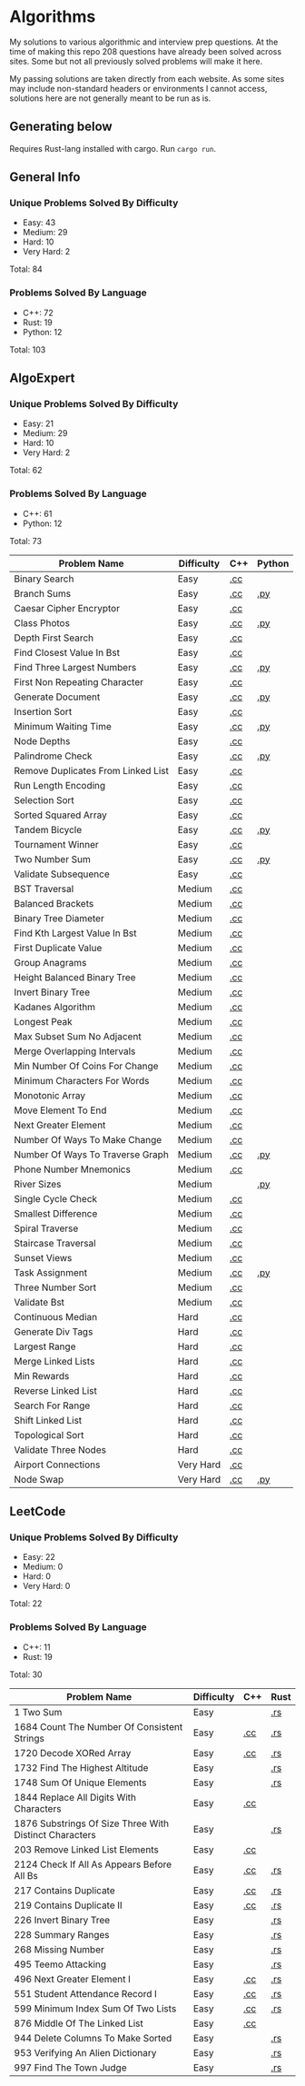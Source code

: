 # Algorithms

My solutions to various algorithmic and interview prep questions.
At the time of making this repo 208 questions have already been solved across sites.
Some but not all previously solved problems will make it here.

My passing solutions are taken directly from each website. As some sites may include non-standard headers or environments I cannot access, solutions here are not generally meant to be run as is.

## Generating below

Requires Rust-lang installed with cargo.
Run `cargo run`.

## General Info
### Unique Problems Solved By Difficulty
* Easy: 43
* Medium: 29
* Hard: 10
* Very Hard: 2

Total: 84

### Problems Solved By Language
* C++: 72
* Rust: 19
* Python: 12

Total: 103


## AlgoExpert
### Unique Problems Solved By Difficulty
* Easy: 21
* Medium: 29
* Hard: 10
* Very Hard: 2

Total: 62

### Problems Solved By Language
* C++: 61
* Python: 12

Total: 73


| Problem Name | Difficulty | C++ | Python |
| --- | --- | --- | --- |
| Binary Search | Easy | [.cc](./AlgoExpert/cpp/binary_search.cc) |  |
| Branch Sums | Easy | [.cc](./AlgoExpert/cpp/branch_sums.cc) | [.py](./AlgoExpert/python/branch_sums.py) |
| Caesar Cipher Encryptor | Easy | [.cc](./AlgoExpert/cpp/caesar_cipher_encryptor.cc) |  |
| Class Photos | Easy | [.cc](./AlgoExpert/cpp/class_photos.cc) | [.py](./AlgoExpert/python/class_photos.py) |
| Depth First Search | Easy | [.cc](./AlgoExpert/cpp/depth_first_search.cc) |  |
| Find Closest Value In Bst | Easy | [.cc](./AlgoExpert/cpp/find_closest_value_in_bst.cc) |  |
| Find Three Largest Numbers | Easy | [.cc](./AlgoExpert/cpp/find_three_largest_numbers.cc) | [.py](./AlgoExpert/python/find_three_largest_numbers.py) |
| First Non Repeating Character | Easy | [.cc](./AlgoExpert/cpp/first_non_repeating_character.cc) |  |
| Generate Document | Easy | [.cc](./AlgoExpert/cpp/generate_document.cc) | [.py](./AlgoExpert/python/generate_document.py) |
| Insertion Sort | Easy | [.cc](./AlgoExpert/cpp/insertion_sort.cc) |  |
| Minimum Waiting Time | Easy | [.cc](./AlgoExpert/cpp/minimum_waiting_time.cc) | [.py](./AlgoExpert/python/minimum_waiting_time.py) |
| Node Depths | Easy | [.cc](./AlgoExpert/cpp/node_depths.cc) |  |
| Palindrome Check | Easy | [.cc](./AlgoExpert/cpp/palindrome_check.cc) | [.py](./AlgoExpert/python/palindrome_check.py) |
| Remove Duplicates From Linked List | Easy | [.cc](./AlgoExpert/cpp/remove_duplicates_from_linked_list.cc) |  |
| Run Length Encoding | Easy | [.cc](./AlgoExpert/cpp/run_length_encoding.cc) |  |
| Selection Sort | Easy | [.cc](./AlgoExpert/cpp/selection_sort.cc) |  |
| Sorted Squared Array | Easy | [.cc](./AlgoExpert/cpp/sorted_squared_array.cc) |  |
| Tandem Bicycle | Easy | [.cc](./AlgoExpert/cpp/tandem_bicycle.cc) | [.py](./AlgoExpert/python/tandem_bicycle.py) |
| Tournament Winner | Easy | [.cc](./AlgoExpert/cpp/tournament_winner.cc) |  |
| Two Number Sum | Easy | [.cc](./AlgoExpert/cpp/two_number_sum.cc) | [.py](./AlgoExpert/python/two_number_sum.py) |
| Validate Subsequence | Easy | [.cc](./AlgoExpert/cpp/validate_subsequence.cc) |  |
| BST Traversal | Medium | [.cc](./AlgoExpert/cpp/BST_traversal.cc) |  |
| Balanced Brackets | Medium | [.cc](./AlgoExpert/cpp/balanced_brackets.cc) |  |
| Binary Tree Diameter | Medium | [.cc](./AlgoExpert/cpp/binary_tree_diameter.cc) |  |
| Find Kth Largest Value In Bst | Medium | [.cc](./AlgoExpert/cpp/find_kth_largest_value_in_bst.cc) |  |
| First Duplicate Value | Medium | [.cc](./AlgoExpert/cpp/first_duplicate_value.cc) |  |
| Group Anagrams | Medium | [.cc](./AlgoExpert/cpp/group_anagrams.cc) |  |
| Height Balanced Binary Tree | Medium | [.cc](./AlgoExpert/cpp/height_balanced_binary_tree.cc) |  |
| Invert Binary Tree | Medium | [.cc](./AlgoExpert/cpp/invert_binary_tree.cc) |  |
| Kadanes Algorithm | Medium | [.cc](./AlgoExpert/cpp/kadanes_algorithm.cc) |  |
| Longest Peak | Medium | [.cc](./AlgoExpert/cpp/longest_peak.cc) |  |
| Max Subset Sum No Adjacent | Medium | [.cc](./AlgoExpert/cpp/max_subset_sum_no_adjacent.cc) |  |
| Merge Overlapping Intervals | Medium | [.cc](./AlgoExpert/cpp/merge_overlapping_intervals.cc) |  |
| Min Number Of Coins For Change | Medium | [.cc](./AlgoExpert/cpp/min_number_of_coins_for_change.cc) |  |
| Minimum Characters For Words | Medium | [.cc](./AlgoExpert/cpp/minimum_characters_for_words.cc) |  |
| Monotonic Array | Medium | [.cc](./AlgoExpert/cpp/monotonic_array.cc) |  |
| Move Element To End | Medium | [.cc](./AlgoExpert/cpp/move_element_to_end.cc) |  |
| Next Greater Element | Medium | [.cc](./AlgoExpert/cpp/next_greater_element.cc) |  |
| Number Of Ways To Make Change | Medium | [.cc](./AlgoExpert/cpp/number_of_ways_to_make_change.cc) |  |
| Number Of Ways To Traverse Graph | Medium | [.cc](./AlgoExpert/cpp/number_of_ways_to_traverse_graph.cc) | [.py](./AlgoExpert/python/number_of_ways_to_traverse_graph.py) |
| Phone Number Mnemonics | Medium | [.cc](./AlgoExpert/cpp/phone_number_mnemonics.cc) |  |
| River Sizes | Medium |  | [.py](./AlgoExpert/python/river_sizes.py) |
| Single Cycle Check | Medium | [.cc](./AlgoExpert/cpp/single_cycle_check.cc) |  |
| Smallest Difference | Medium | [.cc](./AlgoExpert/cpp/smallest_difference.cc) |  |
| Spiral Traverse | Medium | [.cc](./AlgoExpert/cpp/spiral_traverse.cc) |  |
| Staircase Traversal | Medium | [.cc](./AlgoExpert/cpp/staircase_traversal.cc) |  |
| Sunset Views | Medium | [.cc](./AlgoExpert/cpp/sunset_views.cc) |  |
| Task Assignment | Medium | [.cc](./AlgoExpert/cpp/task_assignment.cc) | [.py](./AlgoExpert/python/task_assignment.py) |
| Three Number Sort | Medium | [.cc](./AlgoExpert/cpp/three_number_sort.cc) |  |
| Validate Bst | Medium | [.cc](./AlgoExpert/cpp/validate_bst.cc) |  |
| Continuous Median | Hard | [.cc](./AlgoExpert/cpp/continuous_median.cc) |  |
| Generate Div Tags | Hard | [.cc](./AlgoExpert/cpp/generate_div_tags.cc) |  |
| Largest Range | Hard | [.cc](./AlgoExpert/cpp/largest_range.cc) |  |
| Merge Linked Lists | Hard | [.cc](./AlgoExpert/cpp/merge_linked_lists.cc) |  |
| Min Rewards | Hard | [.cc](./AlgoExpert/cpp/min_rewards.cc) |  |
| Reverse Linked List | Hard | [.cc](./AlgoExpert/cpp/reverse_linked_list.cc) |  |
| Search For Range | Hard | [.cc](./AlgoExpert/cpp/search_for_range.cc) |  |
| Shift Linked List | Hard | [.cc](./AlgoExpert/cpp/shift_linked_list.cc) |  |
| Topological Sort | Hard | [.cc](./AlgoExpert/cpp/topological_sort.cc) |  |
| Validate Three Nodes | Hard | [.cc](./AlgoExpert/cpp/validate_three_nodes.cc) |  |
| Airport Connections | Very Hard | [.cc](./AlgoExpert/cpp/airport_connections.cc) |  |
| Node Swap | Very Hard | [.cc](./AlgoExpert/cpp/node_swap.cc) | [.py](./AlgoExpert/python/node_swap.py) |

## LeetCode
### Unique Problems Solved By Difficulty
* Easy: 22
* Medium: 0
* Hard: 0
* Very Hard: 0

Total: 22

### Problems Solved By Language
* C++: 11
* Rust: 19

Total: 30


| Problem Name | Difficulty | C++ | Rust |
| --- | --- | --- | --- |
| 1 Two Sum | Easy |  | [.rs](./LeetCode/rust/1_two_sum.rs) |
| 1684 Count The Number Of Consistent Strings | Easy | [.cc](./LeetCode/cpp/1684_count_the_number_of_consistent_strings.cc) | [.rs](./LeetCode/rust/1684_count_the_number_of_consistent_strings.rs) |
| 1720 Decode XORed Array | Easy | [.cc](./LeetCode/cpp/1720_decode_XORed_array.cc) | [.rs](./LeetCode/rust/1720_decode_XORed_array.rs) |
| 1732 Find The Highest Altitude | Easy |  | [.rs](./LeetCode/rust/1732_find_the_highest_altitude.rs) |
| 1748 Sum Of Unique Elements | Easy |  | [.rs](./LeetCode/rust/1748_sum_of_unique_elements.rs) |
| 1844 Replace All Digits With Characters | Easy | [.cc](./LeetCode/cpp/1844_replace_all_digits_with_characters.cc) |  |
| 1876 Substrings Of Size Three With Distinct Characters | Easy |  | [.rs](./LeetCode/rust/1876_substrings_of_size_three_with_distinct_characters.rs) |
| 203 Remove Linked List Elements | Easy | [.cc](./LeetCode/cpp/203_remove_linked_list_elements.cc) |  |
| 2124 Check If All As Appears Before All Bs | Easy | [.cc](./LeetCode/cpp/2124_check_if_all_as_appears_before_all_bs.cc) | [.rs](./LeetCode/rust/2124_check_if_all_as_appears_before_all_bs.rs) |
| 217 Contains Duplicate | Easy | [.cc](./LeetCode/cpp/217_contains_duplicate.cc) | [.rs](./LeetCode/rust/217_contains_duplicate.rs) |
| 219 Contains Duplicate II | Easy | [.cc](./LeetCode/cpp/219_contains_duplicate_II.cc) | [.rs](./LeetCode/rust/219_contains_duplicate_II.rs) |
| 226 Invert Binary Tree | Easy |  | [.rs](./LeetCode/rust/226_invert_binary_tree.rs) |
| 228 Summary Ranges | Easy |  | [.rs](./LeetCode/rust/228_summary_ranges.rs) |
| 268 Missing Number | Easy |  | [.rs](./LeetCode/rust/268_missing_number.rs) |
| 495 Teemo Attacking | Easy |  | [.rs](./LeetCode/rust/495_teemo_attacking.rs) |
| 496 Next Greater Element I | Easy | [.cc](./LeetCode/cpp/496_next_greater_element_I.cc) | [.rs](./LeetCode/rust/496_next_greater_element_I.rs) |
| 551 Student Attendance Record I | Easy | [.cc](./LeetCode/cpp/551_student_attendance_record_I.cc) | [.rs](./LeetCode/rust/551_student_attendance_record_I.rs) |
| 599 Minimum Index Sum Of Two Lists | Easy | [.cc](./LeetCode/cpp/599_minimum_index_sum_of_two_lists.cc) | [.rs](./LeetCode/rust/599_minimum_index_sum_of_two_lists.rs) |
| 876 Middle Of The Linked List | Easy | [.cc](./LeetCode/cpp/876_middle_of_the_linked_list.cc) |  |
| 944 Delete Columns To Make Sorted | Easy |  | [.rs](./LeetCode/rust/944_delete_columns_to_make_sorted.rs) |
| 953 Verifying An Alien Dictionary | Easy |  | [.rs](./LeetCode/rust/953_verifying_an_alien_dictionary.rs) |
| 997 Find The Town Judge | Easy |  | [.rs](./LeetCode/rust/997_find_the_town_judge.rs) |
